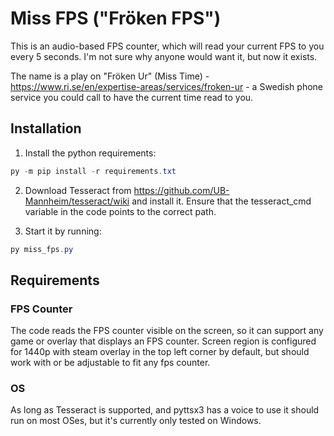 # Miss FPS ("Fröken FPS")

This is an audio-based FPS counter, which will read your current FPS to you every 5 seconds. I'm not sure why anyone would want it, but now it exists.

The name is a play on "Fröken Ur" (Miss Time) - https://www.ri.se/en/expertise-areas/services/froken-ur - a Swedish phone service you could call to have the current time read to you.

## Installation

1. Install the python requirements:

```powershell
py -m pip install -r requirements.txt
```

2. Download Tesseract from https://github.com/UB-Mannheim/tesseract/wiki and install it. Ensure that the tesseract_cmd variable in the code points to the correct path. 

3. Start it by running:

```powershell
py miss_fps.py
```

## Requirements

### FPS Counter
The code reads the FPS counter visible on the screen, so it can support any game or overlay that displays an FPS counter. Screen region is configured for 1440p with steam overlay in the top left corner by default, but should work with or be adjustable to fit any fps counter.

### OS
As long as Tesseract is supported, and pyttsx3 has a voice to use it should run on most OSes, but it's currently only tested on Windows.
